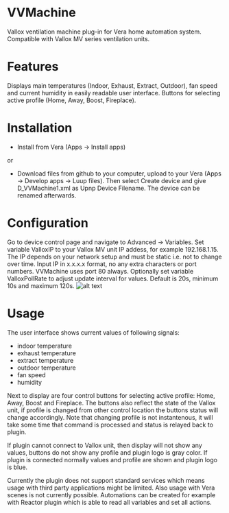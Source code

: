 # VVMachine
Vallox ventilation machine plug-in for Vera home automation system. Compatible with Vallox MV series ventilation units.

# Features
Displays main temperatures (Indoor, Exhaust, Extract, Outdoor), fan speed and current humidity in easily readable user interface. Buttons for selecting active profile (Home, Away, Boost, Fireplace).

# Installation
- Install from Vera (Apps -> Install apps)

or

- Download files from github to your computer, upload to your Vera (Apps -> Develop apps -> Luup files). Then select Create device and give D_VVMachine1.xml as Upnp Device Filename. The device can be renamed afterwards.

# Configuration
Go to device control page and navigate to Advanced -> Variables. 
Set variable ValloxIP to your Vallox MV unit IP addess, for example 192.168.1.15. The IP depends on your network setup and must be static i.e. not to change over time. Input IP in x.x.x.x format, no any extra characters or port numbers. VVMachine uses port 80 always.
Optionally set variable ValloxPollRate to adjust update interval for values. Default is 20s, minimum 10s and maximum 120s.
![alt text](https://sqjeeq.am.files.1drv.com/y4m4sUT1yZ2LXKJltdrjI2ijEzszs6JOm4ZGSN5slVV0714FYwyzpz-L7u9pJ5KwvHRvQTueuyUEar0KoA6UMev9XQIWUap_B-zTSPfYUJYr_fXwL1UWyb-OHUUyBVojxa33acpjkNS_Ozdd-qaOzrIVoAZLCtGnN2r3scFDkiN33SpbA3B51NP8usDcXGP2C3cXgQUozz3DhI6uqY_YHkzmg)


# Usage
The user interface shows current values of following signals:
- indoor temperature
- exhaust temperature
- extract temperature
- outdoor temperature
- fan speed
- humidity

Next to display are four control buttons for selecting active profile: Home, Away, Boost and Fireplace.
The buttons also reflect the state of the Vallox unit, if profile is changed from other control location the buttons status will change accordingly. Note that changing profile is not instantenous, it will take some time that command is processed and status is relayed back to plugin.

If plugin cannot connect to Vallox unit, then display will not show any values, buttons do not show any profile and plugin logo is gray color. If plugin is connected normally values and profile are shown and plugin logo is blue.

Currently the plugin does not support standard services which means usage with third party applications might be limited. Also usage with Vera scenes is not currently possible. Automations can be created for example with Reactor plugin which is able to read all variables and set all actions.
